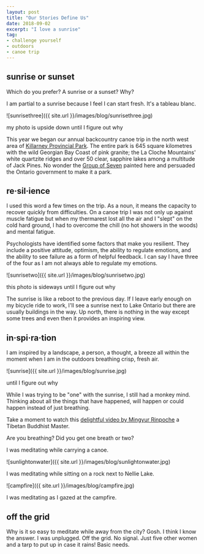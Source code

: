 ```yaml
---
layout: post
title: "Our Stories Define Us"
date: 2018-09-02   
excerpt: "I love a sunrise"
tag:
- challenge yourself
- outdoors
- canoe trip
---
```


## sunrise or sunset

Which do you prefer? A sunrise or a sunset? Why?

I am partial to a sunrise because I feel I can start fresh. It's a tableau blanc.

![sunrisethree]({{ site.url }}/images/blog/sunrisethree.jpg)

my photo is upside down until I figure out why

This year we began our annual backcountry canoe trip in the north west area of [Killarney Provincial Park](https://www.ontarioparks.com/park/killarney). The entire park is 645 square kilometres with the wild Georgian Bay Coast of pink granite; the La Cloche Mountains' white quartzite ridges and over 50 clear, sapphire lakes among a multitude of Jack Pines. No wonder the [Group of Seven](https://www.thecanadianencyclopedia.ca/en/article/group-of-seven/) painted here and persuaded the Ontario government to make it a park.

## re·sil·ience

I used this word a few times on the trip. As a noun, it means the capacity to recover quickly from difficulties. On a canoe trip I was not only up against muscle fatigue but when my thermarest lost all the air and I "slept" on the cold hard ground, I had to overcome the chill (no hot showers in the woods) and mental fatigue.

Psychologists have identified some factors that make you resilient. They include a positive attitude, optimism, the ability to regulate emotions, and the ability to see failure as a form of helpful feedback. I can say I have three of the four as I am not always able to regulate my emotions.

![sunrisetwo]({{ site.url }}/images/blog/sunrisetwo.jpg)

this photo is sideways until I figure out why

The sunrise is like a reboot to the previous day. If I leave early enough on my bicycle ride to work, I'll see a sunrise next to Lake Ontario but there are usually buildings in the way. Up north, there is nothing in the way except some trees and even then it provides an inspiring view.

## in·spi·ra·tion

I am inspired by a landscape, a person, a thought, a breeze all within the moment when I am in the outdoors breathing crisp, fresh air.

![sunrise]({{ site.url }}/images/blog/sunrise.jpg)

until I figure out why

While I was trying to be "one" with the sunrise, I still had a monkey mind. Thinking about all the things that have happened, will happen or could happen instead of just breathing.

Take a moment to watch this [delightful video by Mingyur Rinpoche](https://youtu.be/n6pMbRiSBPs) a Tibetan Buddhist Master.

Are you breathing? Did you get one breath or two?  

I was meditating while carrying a canoe.

![sunlightonwater]({{ site.url }}/images/blog/sunlightonwater.jpg)

I was meditating while sitting on a rock next to Nellie Lake.

![campfire]({{ site.url }}/images/blog/campfire.jpg)

I was meditating as I gazed at the campfire.

## off the grid

Why is it so easy to meditate while away from the city? Gosh. I think I know the answer. I was unplugged. Off the grid. No signal. Just five other women and a tarp to put up in case it rains! Basic needs. 
